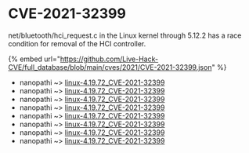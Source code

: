 # CVE-2021-32399

net/bluetooth/hci_request.c in the Linux kernel through 5.12.2 has a race condition for removal of the HCI controller.

{% embed url="https://github.com/Live-Hack-CVE/full_database/blob/main/cves/2021/CVE-2021-32399.json" %}


* nanopathi ~> [linux-4.19.72_CVE-2021-32399](https://www.alice-snow.ru/2021/database/cve-2021-32399/linux-4.19.72_cve-2021-32399-nanopathi)
* nanopathi ~> [linux-4.19.72_CVE-2021-32399](https://www.alice-snow.ru/2021/database/cve-2021-32399/linux-4.19.72_cve-2021-32399-nanopathi)
* nanopathi ~> [linux-4.19.72_CVE-2021-32399](https://www.alice-snow.ru/2021/database/cve-2021-32399/linux-4.19.72_cve-2021-32399-nanopathi)
* nanopathi ~> [linux-4.19.72_CVE-2021-32399](https://www.alice-snow.ru/2021/database/cve-2021-32399/linux-4.19.72_cve-2021-32399-nanopathi)
* nanopathi ~> [linux-4.19.72_CVE-2021-32399](https://www.alice-snow.ru/2021/database/cve-2021-32399/linux-4.19.72_cve-2021-32399-nanopathi)
* nanopathi ~> [linux-4.19.72_CVE-2021-32399](https://www.alice-snow.ru/2021/database/cve-2021-32399/linux-4.19.72_cve-2021-32399-nanopathi)
* nanopathi ~> [linux-4.19.72_CVE-2021-32399](https://www.alice-snow.ru/2021/database/cve-2021-32399/linux-4.19.72_cve-2021-32399-nanopathi)
* nanopathi ~> [linux-4.19.72_CVE-2021-32399](https://www.alice-snow.ru/2021/database/cve-2021-32399/linux-4.19.72_cve-2021-32399-nanopathi)